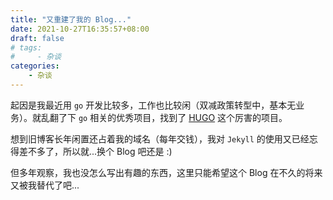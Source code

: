 ```yaml
---
title: "又重建了我的 Blog..."
date: 2021-10-27T16:35:57+08:00
draft: false
# tags:
#     - 杂谈
categories:
    - 杂谈
---
```

起因是我最近用 `go` 开发比较多，工作也比较闲（双减政策转型中，基本无业务）。就乱翻了下 `go` 相关的优秀项目，找到了 [HUGO](https://gohugo.io/) 这个厉害的项目。 

想到旧博客长年闲置还占着我的域名（每年交钱），我对 `Jekyll` 的使用又已经忘得差不多了，所以就...换个 Blog 吧还是 :)

但多年观察，我也没怎么写出有趣的东西，这里只能希望这个 Blog 在不久的将来又被我替代了吧...

